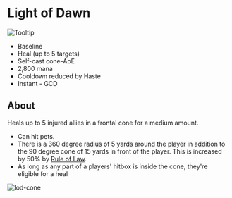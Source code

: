 # Light of Dawn

![Tooltip](https://user-images.githubusercontent.com/4565223/39841451-0ac84f44-53e3-11e8-9028-3a335e68c75b.png)

- Baseline
- Heal (up to 5 targets)
- Self-cast cone-AoE
- 2,800 mana
- Cooldown reduced by Haste
- Instant - GCD

## About

Heals up to 5 injured allies in a frontal cone for a medium amount.

- Can hit pets.
- There is a 360 degree radius of 5 yards around the player in addition to the 90 degree cone of 15 yards in front of the player. This is increased by 50% by [Rule of Law](Talents/30/RuleOfLaw.md).
- As long as any part of a players' hitbox is inside the cone, they're eligible for a heal

![lod-cone](https://user-images.githubusercontent.com/4565223/39841696-f0a677ca-53e3-11e8-9152-d31308a9bfd2.gif)
